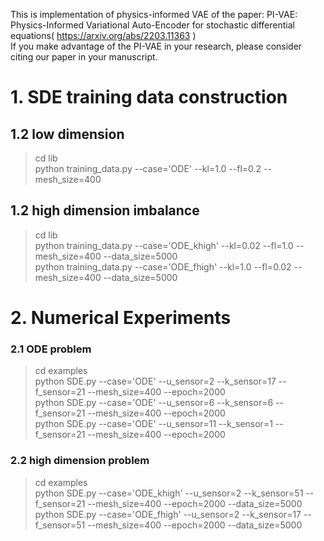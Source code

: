 This is implementation of physics-informed VAE of the paper:
PI-VAE: Physics-Informed Variational Auto-Encoder for stochastic differential equations( https://arxiv.org/abs/2203.11363 ) \
If you make advantage of the PI-VAE in your research, please consider citing our paper in your manuscript.

# 1. SDE training data construction

## 1.2 low dimension
> cd lib \
> python training_data.py --case='ODE' --kl=1.0 --fl=0.2 --mesh_size=400

## 1.2 high dimension imbalance
> cd lib \
> python training_data.py --case='ODE_khigh' --kl=0.02 --fl=1.0 --mesh_size=400 --data_size=5000 \
> python training_data.py --case='ODE_fhigh' --kl=1.0 --fl=0.02 --mesh_size=400 --data_size=5000



# 2. Numerical Experiments

### 2.1 ODE problem
> cd examples \
> python SDE.py --case='ODE' --u_sensor=2 --k_sensor=17 --f_sensor=21 --mesh_size=400 --epoch=2000 \
> python SDE.py --case='ODE' --u_sensor=6 --k_sensor=6 --f_sensor=21 --mesh_size=400 --epoch=2000 \
> python SDE.py --case='ODE' --u_sensor=11 --k_sensor=1 --f_sensor=21 --mesh_size=400 --epoch=2000

### 2.2 high dimension problem
> cd examples \
> python SDE.py --case='ODE_khigh' --u_sensor=2 --k_sensor=51 --f_sensor=21 --mesh_size=400 --epoch=2000 --data_size=5000 \
> python SDE.py --case='ODE_fhigh' --u_sensor=2 --k_sensor=17 --f_sensor=51 --mesh_size=400 --epoch=2000 --data_size=5000


